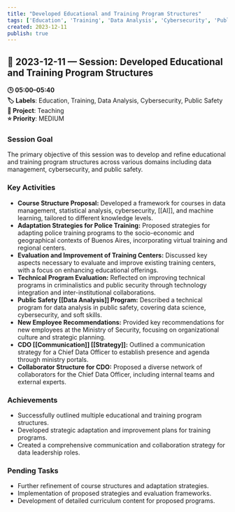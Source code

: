 ```yaml
---
title: "Developed Educational and Training Program Structures"
tags: ['Education', 'Training', 'Data Analysis', 'Cybersecurity', 'Public Safety']
created: 2023-12-11
publish: true
---
```


## 📅 2023-12-11 — Session: Developed Educational and Training Program Structures

**🕒 05:00–05:40**  
**🏷️ Labels**: Education, Training, Data Analysis, Cybersecurity, Public Safety  
**📂 Project**: Teaching  
**⭐ Priority**: MEDIUM  


### Session Goal
The primary objective of this session was to develop and refine educational and training program structures across various domains including data management, cybersecurity, and public safety.

### Key Activities
- **Course Structure Proposal:** Developed a framework for courses in data management, statistical analysis, cybersecurity, [[AI]], and machine learning, tailored to different knowledge levels.
- **Adaptation Strategies for Police Training:** Proposed strategies for adapting police training programs to the socio-economic and geographical contexts of Buenos Aires, incorporating virtual training and regional centers.
- **Evaluation and Improvement of Training Centers:** Discussed key aspects necessary to evaluate and improve existing training centers, with a focus on enhancing educational offerings.
- **Technical Program Evaluation:** Reflected on improving technical programs in criminalistics and public security through technology integration and inter-institutional collaborations.
- **Public Safety [[Data Analysis]] Program:** Described a technical program for data analysis in public safety, covering data science, cybersecurity, and soft skills.
- **New Employee Recommendations:** Provided key recommendations for new employees at the Ministry of Security, focusing on organizational culture and strategic planning.
- **CDO [[Communication]] [[Strategy]]:** Outlined a communication strategy for a Chief Data Officer to establish presence and agenda through ministry portals.
- **Collaborator Structure for CDO:** Proposed a diverse network of collaborators for the Chief Data Officer, including internal teams and external experts.

### Achievements
- Successfully outlined multiple educational and training program structures.
- Developed strategic adaptation and improvement plans for training programs.
- Created a comprehensive communication and collaboration strategy for data leadership roles.

### Pending Tasks
- Further refinement of course structures and adaptation strategies.
- Implementation of proposed strategies and evaluation frameworks.
- Development of detailed curriculum content for proposed programs.
